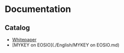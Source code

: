 # Documentation


## Catalog

- [Whitepaper](./mykey_whitepaper_en.pdf)
- [MYKEY on EOSIO](./English/MYKEY on EOSIO.md)
